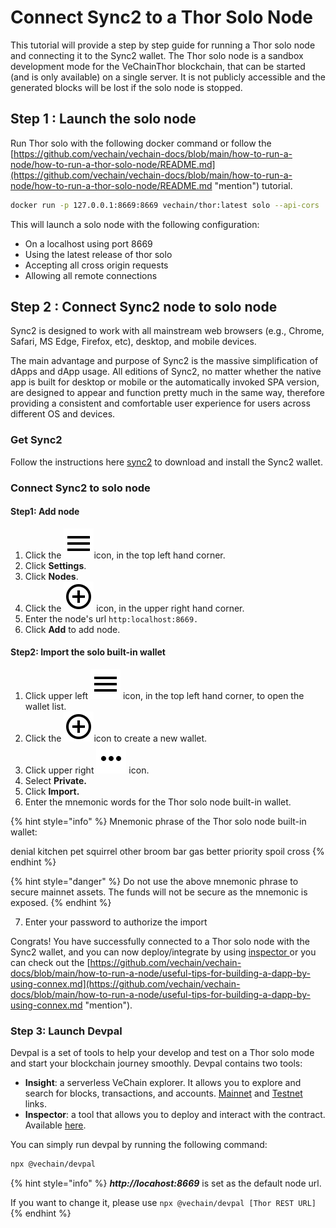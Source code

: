 # Connect Sync2 to a Thor Solo Node

This tutorial will provide a step by step guide for running a Thor solo node and connecting it to the Sync2 wallet. The Thor solo node is a sandbox development mode for the VeChainThor blockchain, that can be started (and is only available) on a single server. It is not publicly accessible and the generated blocks will be lost if the solo node is stopped.

## Step 1 : Launch the solo node <a href="#step-1-launch-the-solo-node" id="step-1-launch-the-solo-node"></a>

Run Thor solo with the following docker command or follow the [https://github.com/vechain/vechain-docs/blob/main/how-to-run-a-node/how-to-run-a-thor-solo-node/README.md](https://github.com/vechain/vechain-docs/blob/main/how-to-run-a-node/how-to-run-a-thor-solo-node/README.md "mention") tutorial.

```bash
docker run -p 127.0.0.1:8669:8669 vechain/thor:latest solo --api-cors '*' --api-addr 0.0.0.0:8669
```

This will launch a solo node with the following configuration:

* On a localhost using port 8669
* Using the latest release of thor solo
* Accepting all cross origin requests
* Allowing all remote connections

## Step 2 : Connect Sync2 node to solo node <a href="#step-2-connect-sync2-node-to-solo-node" id="step-2-connect-sync2-node-to-solo-node"></a>

Sync2 is designed to work with all mainstream web browsers (e.g., Chrome, Safari, MS Edge, Firefox, etc), desktop, and mobile devices.

The main advantage and purpose of Sync2 is the massive simplification of dApps and dApp usage. All editions of Sync2, no matter whether the native app is built for desktop or mobile or the automatically invoked SPA version, are designed to appear and function pretty much in the same way, therefore providing a consistent and comfortable user experience for users across different OS and devices.

### Get Sync2 <a href="#get-sync2" id="get-sync2"></a>

Follow the instructions here [sync2](../core-concepts/wallets/sync2/ "mention") to download and install the Sync2 wallet.

### Connect Sync2 to solo node <a href="#connect-sync2-to-solo-node" id="connect-sync2-to-solo-node"></a>

#### **Step1: Add node**

1. Click the ![](../.gitbook/assets/menu.svg)icon, in the top left hand corner.
2. Click **Settings**.
3. Click **Nodes**.
4. Click the ![](../.gitbook/assets/add_circle_outline.svg) icon, in the upper right hand corner.
5. Enter the node's url `http:localhost:8669.`
6. Click **Add** to add node.

#### **Step2: Import the solo built-in wallet**

1. Click upper left ![](../.gitbook/assets/menu.svg) icon, in the top left hand corner, to open the wallet list.
2. Click the ![](../.gitbook/assets/add_circle_outline.svg)icon to create a new wallet.
3. Click upper right ![](../.gitbook/assets/more_horiz.svg) icon.
4. Select **Private.**
5. Click **Import.**
6. Enter the mnemonic words for the Thor solo node built-in wallet.

{% hint style="info" %}
Mnemonic phrase of the Thor solo node built-in wallet:

denial kitchen pet squirrel other broom bar gas better priority spoil cross
{% endhint %}

{% hint style="danger" %}
Do not use the above mnemonic phrase to secure mainnet assets. The funds will not be secure as the mnemonic is exposed.
{% endhint %}

7. Enter your password to authorize the import

Congrats! You have successfully connected to a Thor solo node with the Sync2 wallet, and you can now deploy/integrate by using [inspector ](https://inspector.vecha.in/)or you can check out the [https://github.com/vechain/vechain-docs/blob/main/how-to-run-a-node/useful-tips-for-building-a-dapp-by-using-connex.md](https://github.com/vechain/vechain-docs/blob/main/how-to-run-a-node/useful-tips-for-building-a-dapp-by-using-connex.md "mention").

### Step 3: Launch Devpal <a href="#step-3-launch-devpal" id="step-3-launch-devpal"></a>

Devpal is a set of tools to help your develop and test on a Thor solo mode and start your blockchain journey smoothly. Devpal contains two tools:

* **Insight**: a serverless VeChain explorer. It allows you to explore and search for blocks, transactions, and accounts. [Mainnet](https://insight.vecha.in/#/main/) and [Testnet](https://insight.vecha.in/#/test/) links.
* **Inspector**: a tool that allows you to deploy and interact with the contract. Available [here](https://inspector.vecha.in/).

You can simply run devpal by running the following command:

```bash
npx @vechain/devpal
```

{% hint style="info" %}
_**http://locahost:8669**_ is set as the default node url.

If you want to change it, please use `npx @vechain/devpal [Thor REST URL]`
{% endhint %}
